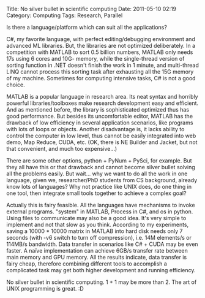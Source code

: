 Title: No silver bullet in scientific computing
Date: 2011-05-10 02:19
Category: Computing
Tags: Research, Parallel

Is there a language/platform which can suit all the applications?
 
C#, my favorite language, with perfect editing/debugging environment and advanced ML libraries. But, the libraries are not optimized deliberately. In a competition with MATLAB to sort 0.5 billion numbers, MATLAB only needs 17s using 6 cores and 10G- memory, while the single-thread version of sorting function in .NET doesn't finish the work in 1 minute, and multi-thread LINQ cannot process this sorting task after exhausting all the 15G memory of my machine. Sometimes for computing intensive tasks, C# is not a good choice.
 
MATLAB is a popular language in research area. Its neat syntax and horribly powerful libraries/toolboxes make research development easy and efficient. And as mentioned before, the library is sophisticated optimized thus has good performance. But besides its uncomfortable editor, MATLAB has the drawback of low efficiency in several application scenarios, like programs with lots of loops or objects. Another disadvantage is, it lacks ability to control the computer in low level, thus cannot be easily integrated into web demo, Map Reduce, CUDA, etc. (OK, there is NE Builder and Jacket, but not that convenient, and much too expensive…)
 
There are some other options, python + PyNum + PySci, for example. But they all have this or that drawback and cannot become silver bullet solving all the problems easily. But wait… why we want to do all the work in one language, given we, researcher/PhD students from CS background, already know lots of languages? Why not practice like UNIX does, do one thing in one tool, then integrate small tools together to achieve a complex goal?
 
Actually this is fairy feasible. All the languages have mechanisms to invoke external programs. "system" in MATLAB, Process in C#, and os in python. Using files to communicate may also be a good idea. It's very simple to implement and not that slow as you think. According to my experiments, saving a 10000 * 10000 matrix in MATLAB into hard disk needs only 7 seconds (with -v6 switch to turn off compression), i.e. 14M elements/s or 114MB/s bandwidth. Data transfer in scenarios like C# + CUDA may be even faster. A naïve implementation can achieve 6GB/s transfer rate between main memory and GPU memory. All the results indicate, data transfer is fairy cheap, therefore combining different tools to accomplish a complicated task may get both higher development and running efficiency.
 
No silver bullet in scientific computing. 1 + 1 may be more than 2. The art of UNIX programming is great. :D
